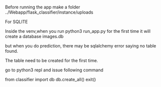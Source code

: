 
Before running the app make a folder ../Webapp/flask_classifier/instance/uploads

For SQLITE

Inside the venv,when you run python3 run_app.py for the first time it will create a database images.db 

but when you do prediction, there may be sqlalchemy error saying no table found. 

The table need to be created for the first time. 

go to python3 repl and issue following command

from classifier import db 
db.create_all()
exit()


